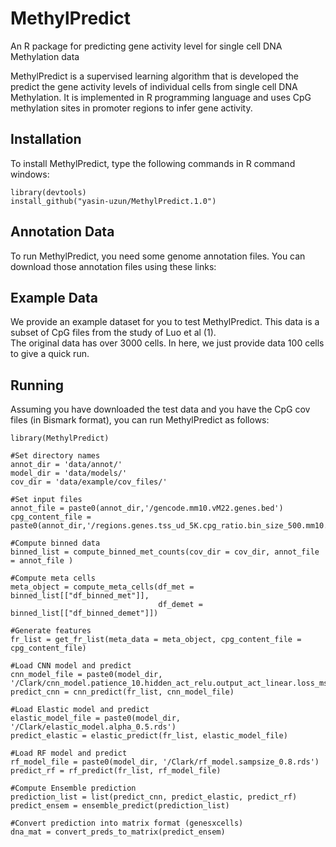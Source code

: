 # MethylPredict
An R package for predicting gene activity level for single cell DNA Methylation data

MethylPredict is a supervised learning algorithm that is developed the predict the gene activity levels of individual cells from single cell DNA Methylation. It is implemented in R programming language and uses CpG methylation sites in promoter regions to infer gene activity. 

## Installation

To install MethylPredict, type the following commands in R command windows:
```
library(devtools)
install_github("yasin-uzun/MethylPredict.1.0")
```
## Annotation Data

To run MethylPredict, you need some genome annotation files. You can download those annotation files using these links:

## Example Data

We provide an example dataset for you to test MethylPredict. This data is a subset of CpG files from the study of Luo et al (1).   
The original data has over 3000 cells. In here, we just provide data 100 cells to give a quick run.

## Running
Assuming you have downloaded the test data and you have the CpG cov files (in Bismark format), you can run MethylPredict as follows:

```
library(MethylPredict)

#Set directory names
annot_dir = 'data/annot/'
model_dir = 'data/models/'
cov_dir = 'data/example/cov_files/'

#Set input files
annot_file = paste0(annot_dir,'/gencode.mm10.vM22.genes.bed')
cpg_content_file =  paste0(annot_dir,'/regions.genes.tss_ud_5K.cpg_ratio.bin_size_500.mm10.rds')

#Compute binned data
binned_list = compute_binned_met_counts(cov_dir = cov_dir, annot_file = annot_file )

#Compute meta cells
meta_object = compute_meta_cells(df_met =  binned_list[["df_binned_met"]],
                                 df_demet =  binned_list[["df_binned_demet"]])
                                 
#Generate features                               
fr_list = get_fr_list(meta_data = meta_object, cpg_content_file = cpg_content_file)

#Load CNN model and predict
cnn_model_file = paste0(model_dir, '/Clark/cnn_model.patience_10.hidden_act_relu.output_act_linear.loss_mse.hd5')
predict_cnn = cnn_predict(fr_list, cnn_model_file)

#Load Elastic model and predict
elastic_model_file = paste0(model_dir, '/Clark/elastic_model.alpha_0.5.rds')
predict_elastic = elastic_predict(fr_list, elastic_model_file)

#Load RF model and predict
rf_model_file = paste0(model_dir, '/Clark/rf_model.sampsize_0.8.rds')
predict_rf = rf_predict(fr_list, rf_model_file)

#Compute Ensemble prediction
prediction_list = list(predict_cnn, predict_elastic, predict_rf)
predict_ensem = ensemble_predict(prediction_list)

#Convert prediction into matrix format (genesxcells)
dna_mat = convert_preds_to_matrix(predict_ensem)


```
